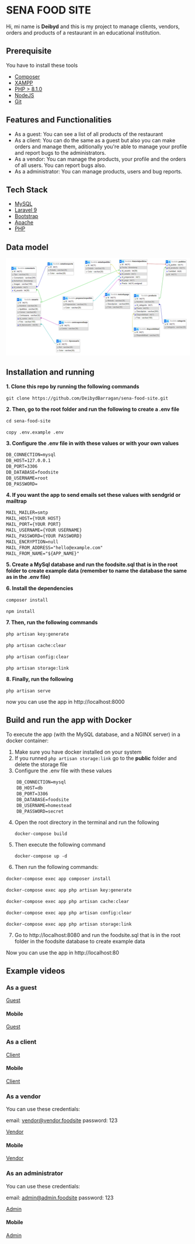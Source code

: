 # SENA FOOD SITE
Hi, mi name is **Deibyd** and this is my project to manage clients, vendors, orders and products of a restaurant in an educational institution.
## Prerequisite
You have to install these tools
- [Composer](https://getcomposer.org/)
- [XAMPP](https://www.apachefriends.org/es/index.html)
- [PHP > 8.1.0](https://www.php.net/)
- [NodeJS](https://nodejs.org/en)
- [Git](https://git-scm.com/)

## Features and Functionalities
- As a guest: You can see a list of all products of the restaurant
- As a client: You can do the same as a guest but also you can make orders and manage them, aditionally you're able to manage your profile and report bugs to the administrators.
- As a vendor: You can manage the products, your profile and the orders of all users. You can report bugs also.
- As a administrator: You can manage products, users and bug reports.

## Tech Stack
- [MySQL](https://www.mysql.com/)
- [Laravel 9](https://laravel.com/)
- [Bootstrap](https://getbootstrap.com/)
- [Apache](https://httpd.apache.org/)
- [PHP](https://www.php.net/)

## Data model
![Data model](docs/dataModel.png)
## Installation and running

**1. Clone this repo by running the following commands**

`git clone https://github.com/DeibydBarragan/sena-food-site.git`

**2. Then, go to the root folder and run the following to create a .env file**

`cd sena-food-site`

`copy .env.example .env`

**3. Configure the .env file in with these values or with your own values**

```
DB_CONNECTION=mysql
DB_HOST=127.0.0.1
DB_PORT=3306
DB_DATABASE=foodsite
DB_USERNAME=root
DB_PASSWORD=
```

**4. If you want the app to send emails set these values with sendgrid or mailtrap**

```
MAIL_MAILER=smtp
MAIL_HOST={YOUR HOST}
MAIL_PORT={YOUR PORT}
MAIL_USERNAME={YOUR USERNAME}
MAIL_PASSWORD={YOUR PASSWORD}
MAIL_ENCRYPTION=null
MAIL_FROM_ADDRESS="hello@example.com"
MAIL_FROM_NAME="${APP_NAME}"
```

**5. Create a MySql database and run the foodsite.sql that is in the root folder to create example data (remember to name the database the same as in the .env file)**

**6. Install the dependencies**

`composer install`

`npm install`

**7. Then, run the following commands**

`php artisan key:generate`

`php artisan cache:clear`

`php artisan config:clear`

`php artisan storage:link`

**8. Finally, run the following**

`php artisan serve`

now you can use the app in http://localhost:8000

## Build and run the app with Docker
To execute the app (with the MySQL database, and a NGINX server) in a docker container:

1. Make sure you have docker installed on your system
2. If you runned `php artisan storage:link` go to the **public** folder and delete the storage file
3. Configure the .env file with these values

```
    DB_CONNECTION=mysql
    DB_HOST=db
    DB_PORT=3306
    DB_DATABASE=foodsite
    DB_USERNAME=homestead
    DB_PASSWORD=secret

```
4. Open the root directory in the terminal and run the following

   ```shell
   docker-compose build
5. Then execute the following command
   
   ```shell
   docker-compose up -d

6. Then run the following commands:

`docker-compose exec app composer install`

`docker-compose exec app php artisan key:generate`

`docker-compose exec app php artisan cache:clear`

`docker-compose exec app php artisan config:clear`

`docker-compose exec app php artisan storage:link`

7. Go to http://localhost:8080 and run the foodsite.sql that is in the root folder in the foodsite database to create example data

Now you can use the app in http://localhost:80

## Example videos

### As a guest
[Guest](https://github.com/DeibydBarragan/sena-food-site/assets/116578796/ec7fc4b0-3bb5-4dd5-857e-a48dd916d594)
#### Mobile
[Guest](https://github.com/DeibydBarragan/sena-food-site/assets/116578796/dcf243ca-7fe1-491a-975c-210701a67384)
### As a client
[Client](https://github.com/DeibydBarragan/sena-food-site/assets/116578796/4846bd8d-e2ab-4fa3-9f99-ce3f4dc2fd3b)
#### Mobile
[Client](https://github.com/DeibydBarragan/sena-food-site/assets/116578796/aa5a0768-5fa1-48e4-9df8-6078b817d5ef)
### As a vendor
You can use these credentials:

email: vendor@vendor.foodsite
password: 123

[Vendor](https://github.com/DeibydBarragan/sena-food-site/assets/116578796/dea45103-8bfc-4d82-9563-64bd3b0d167f)

#### Mobile
[Vendor](https://github.com/DeibydBarragan/sena-food-site/assets/116578796/d03b831d-3ec7-4d08-901f-8d11b52ecc35)

### As an administrator
You can use these credentials:

email: admin@admin.foodsite
password: 123

[Admin](https://github.com/DeibydBarragan/sena-food-site/assets/116578796/941d797c-b174-4279-8d1b-57baa1748c57)

#### Mobile
[Admin](https://github.com/DeibydBarragan/sena-food-site/assets/116578796/0f630b70-66c6-4c22-af63-2e7859121355)
